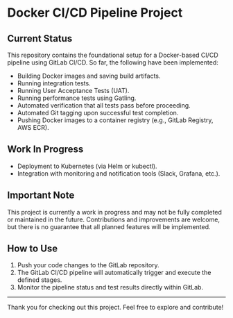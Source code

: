 # Docker CI/CD Pipeline Project

## Current Status
This repository contains the foundational setup for a Docker-based CI/CD pipeline using GitLab CI/CD. So far, the following have been implemented:

- Building Docker images and saving build artifacts.
- Running integration tests.
- Running User Acceptance Tests (UAT).
- Running performance tests using Gatling.
- Automated verification that all tests pass before proceeding.
- Automated Git tagging upon successful test completion.
- Pushing Docker images to a container registry (e.g., GitLab Registry, AWS ECR).

## Work In Progress
- Deployment to Kubernetes (via Helm or kubectl).
- Integration with monitoring and notification tools (Slack, Grafana, etc.).

## Important Note
This project is currently a work in progress and may not be fully completed or maintained in the future. Contributions and improvements are welcome, but there is no guarantee that all planned features will be implemented.

## How to Use
1. Push your code changes to the GitLab repository.
2. The GitLab CI/CD pipeline will automatically trigger and execute the defined stages.
3. Monitor the pipeline status and test results directly within GitLab.

---

Thank you for checking out this project. Feel free to explore and contribute!
